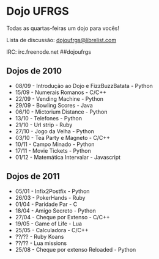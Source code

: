 # Dojo UFRGS
Todas as quartas-feiras um dojo para vocês!

Lista de discussão: dojoufrgs@librelist.com

IRC: irc.freenode.net \#\#dojoufrgs

## Dojos de 2010

* 08/09 - Introdução ao Dojo e FizzBuzzBatata - Python
* 15/09 - Numerais Romanos - C/C++
* 22/09 - Vending Machine - Python
* 29/09 - Bowling Scores - Java
* 06/10 - Mictorium Distance - Python
* 13/10 - Telefones - Python
* 21/10 - Url strip - Ruby
* 27/10 - Jogo da Velha - Python
* 03/10 - Tea Party e Magneto - C/C++
* 10/11 - Campo Minado - Python
* 17/11 - Movie Tickets - Python
* 01/12 - Matemática Intervalar - Javascript

## Dojos de 2011

* 05/01 - Infix2Postfix - Python
* 26/03 - PokerHands - Ruby
* 01/04 - Paridade Par - C
* 18/04 - Amigo Secreto - Python
* 27/04 - Cheque por Extenso - C/C++
* 19/05 - Game of Life - Lua
* 25/05 - Calculadora - C/C++
* ??/?? - Ruby Koans
* ??/?? - Lua missions
* 25/08 - Cheque por extenso Reloaded - Python
